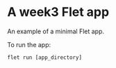 # A week3 Flet app

An example of a minimal Flet app.

To run the app:

```
flet run [app_directory]
```